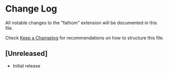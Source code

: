 # Change Log

All notable changes to the "fathom" extension will be documented in this file.

Check [Keep a Changelog](http://keepachangelog.com/) for recommendations on how to structure this file.

## [Unreleased]

- Initial release
